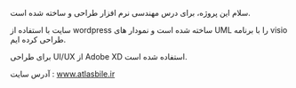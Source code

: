 سلام
این پروژه، برای درس مهندسی نرم افزار طراحی و ساخته شده است.

سایت با استفاده از wordpress ساخته شده است و نمودار های UML  را با برنامه visio طراحی کرده ایم.

برای طراحی UI/UX از Adobe XD  استفاده شده است.

آدرس سایت : www.atlasbile.ir


